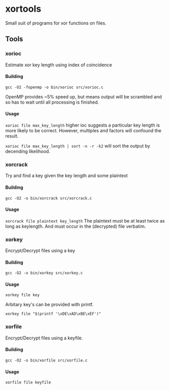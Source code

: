 # xortools

Small suit of programs for xor functions on files.

## Tools

### xorioc

Estimate xor key length using index of coincidence

#### Building

`gcc -O2 -fopenmp -o bin/xorioc src/xorioc.c`

OpenMP provides ~5% speed up, but means output will be scrambled and so has to wait until all processing is finished.

#### Usage

`xorioc file max_key_length` higher ioc suggests a particular key length is more likely to be correct. However, multiples and factors will confound the result.

`xorioc file max_key_length | sort -n -r -k2` will sort the output by decending likelihood. 

### xorcrack

Try and find a key given the key length and some plaintext

#### Building

`gcc -O2 -o bin/xorcrack src/xorcrack.c`

#### Usage

`xorcrack file plaintext key_length` The plaintext must be at least twice as long as keylength. And must occur in the (decrypted) file verbatim.

### xorkey

Encrypt/Decrypt files using a key

#### Building

`gcc -O2 -o bin/xorkey src/xorkey.c`

#### Usage

`xorkey file key`

Arbitary key's can be provided with printf.

`xorkey file "$(printf '\xDE\xAD\xBE\xEF')"`

### xorfile

Encrypt/Decrypt files using a keyfile.

#### Building

`gcc -O2 -o bin/xorfile src/xorfile.c`

#### Usage

`xorfile file keyfile`
